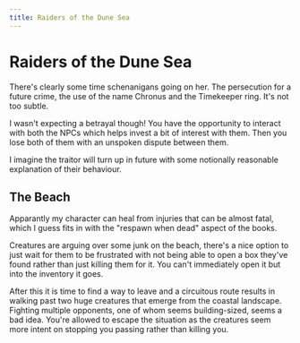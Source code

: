 ```yaml
---
title: Raiders of the Dune Sea
---
```


# Raiders of the Dune Sea

There's clearly some time schenanigans going on her. The persecution for a future crime, the use of the name Chronus and the Timekeeper ring. It's not too subtle.

I wasn't expecting a betrayal though! You have the opportunity to interact with both the NPCs which helps invest a bit of interest with them. Then you lose both of them with an unspoken dispute between them.

I imagine the traitor will turn up in future with some notionally reasonable explanation of their behaviour.

## The Beach

Apparantly my character can heal from injuries that can be almost fatal, which I guess fits in with the "respawn when dead" aspect of the books.

Creatures are arguing over some junk on the beach, there's a nice option to just wait for them to be frustrated with not being able to open a box they've found rather than just killing them for it. You can't immediately open it but into the inventory it goes.

After this it is time to find a way to leave and a circuitous route results in walking past two huge creatures that emerge from the coastal landscape. Fighting multiple opponents, one of whom seems building-sized, seems a bad idea. You're allowed to escape the situation as the creatures seem more intent on stopping you passing rather than killing you.